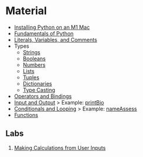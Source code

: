 # Material
* [Installing Python on an M1 Mac](./installingPython.md)
* [Fundamentals of Python](./fundamentalsOfPython.md)
* [Literals, Variables, and Comments](./literalsVariablesComments.md)
* Types
    * [Strings](./types/strings.md)
    * [Booleans](./types/bools.md)
    * [Numbers](./types/numbers.md)
    * [Lists](./types/lists.md)
    * [Tuples](./types/tuples.md)
    * [Dictionaries](./types/dictionaries.md)
    * [Type Casting](./types/typeCasting.md)
* [Operators and Bindings](./operatorsAndBindings.md)
* [Input and Output](./inputAndOutput.md) > Example: [printBio](./code/printBio.py)
* [Conditionals and Looping](./conditionalsAndLooping.md) > Example: [nameAssess](./code/nameAssess.py)
* [Functions](./functions.md)
## Labs
1. [Making Calculations from User Inputs](./labs/makingCalcsFromUserInputs.md)